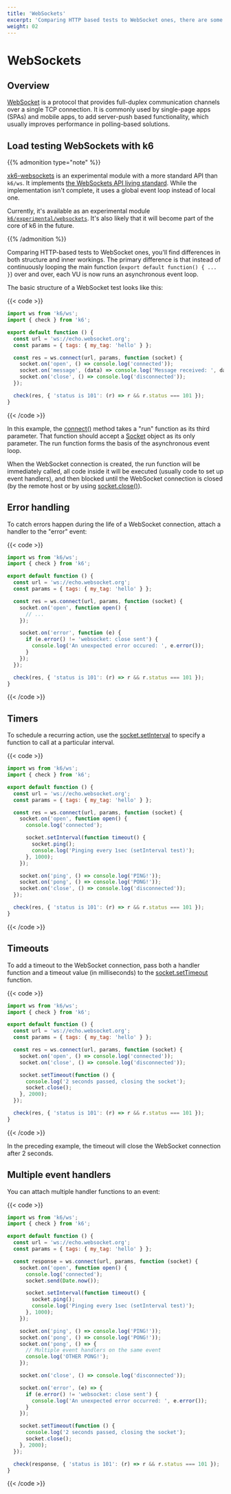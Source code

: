 ```yaml
---
title: 'WebSockets'
excerpt: 'Comparing HTTP based tests to WebSocket ones, there are some differences in the structure and inner workings of k6.'
weight: 02
---
```


# WebSockets

## Overview

[WebSocket](https://en.wikipedia.org/wiki/WebSocket) is a protocol that provides full-duplex communication channels over a single TCP connection.
It is commonly used by single-page apps (SPAs) and mobile apps, to add server-push based functionality, which usually improves performance in polling-based solutions.

## Load testing WebSockets with k6

{{% admonition type="note" %}}

[xk6-websockets](https://github.com/grafana/xk6-websockets) is an experimental module with a more standard API than `k6/ws`. It implements [the WebSockets API living standard](https://websockets.spec.whatwg.org/). While the implementation isn't complete, it uses a global event loop instead of local one.

Currently, it's available as an experimental module [`k6/experimental/websockets`](/docs/k6/<K6_VERSION>/javascript-api/k6-experimental/websockets). It's also likely that it will become part of the core of k6 in the future.

{{% /admonition %}}

Comparing HTTP-based tests to WebSocket ones, you'll find differences in both structure and inner workings.
The primary difference is that instead of continuously looping the main function (`export default function() { ... }`) over and over, each VU is now runs an asynchronous event loop.

The basic structure of a WebSocket test looks like this:

{{< code >}}

```javascript
import ws from 'k6/ws';
import { check } from 'k6';

export default function () {
  const url = 'ws://echo.websocket.org';
  const params = { tags: { my_tag: 'hello' } };

  const res = ws.connect(url, params, function (socket) {
    socket.on('open', () => console.log('connected'));
    socket.on('message', (data) => console.log('Message received: ', data));
    socket.on('close', () => console.log('disconnected'));
  });

  check(res, { 'status is 101': (r) => r && r.status === 101 });
}
```

{{< /code >}}

In this example, the [connect()](/docs/k6/<K6_VERSION>/javascript-api/k6-ws/connect) method takes a "run" function as its third parameter.
That function should accept a [Socket](/docs/k6/<K6_VERSION>/javascript-api/k6-ws/socket) object as its only parameter.
The run function forms the basis of the asynchronous event loop.

When the WebSocket connection is created, the run function will be immediately called, all code inside it will be executed (usually code to set up event handlers), and then blocked until the WebSocket connection is closed (by the remote host or by using [socket.close()](/docs/k6/<K6_VERSION>/javascript-api/k6-ws/socket/socket-close)).

## Error handling

To catch errors happen during the life of a WebSocket connection, attach a handler to the "error" event:

{{< code >}}

```javascript
import ws from 'k6/ws';
import { check } from 'k6';

export default function () {
  const url = 'ws://echo.websocket.org';
  const params = { tags: { my_tag: 'hello' } };

  const res = ws.connect(url, params, function (socket) {
    socket.on('open', function open() {
      // ...
    });

    socket.on('error', function (e) {
      if (e.error() != 'websocket: close sent') {
        console.log('An unexpected error occured: ', e.error());
      }
    });
  });

  check(res, { 'status is 101': (r) => r && r.status === 101 });
}
```

{{< /code >}}

## Timers

To schedule a recurring action, use the [socket.setInterval](/docs/k6/<K6_VERSION>/javascript-api/k6-ws/socket#section-socketsetinterval) to specify a function to call at a particular interval.

{{< code >}}

```javascript
import ws from 'k6/ws';
import { check } from 'k6';

export default function () {
  const url = 'ws://echo.websocket.org';
  const params = { tags: { my_tag: 'hello' } };

  const res = ws.connect(url, params, function (socket) {
    socket.on('open', function open() {
      console.log('connected');

      socket.setInterval(function timeout() {
        socket.ping();
        console.log('Pinging every 1sec (setInterval test)');
      }, 1000);
    });

    socket.on('ping', () => console.log('PING!'));
    socket.on('pong', () => console.log('PONG!'));
    socket.on('close', () => console.log('disconnected'));
  });

  check(res, { 'status is 101': (r) => r && r.status === 101 });
}
```

{{< /code >}}

## Timeouts

To add a timeout to the WebSocket connection, pass both a handler function and a timeout value (in milliseconds) to the [socket.setTimeout](/docs/k6/<K6_VERSION>/javascript-api/k6-ws/socket/socket-settimeout) function.

{{< code >}}

```javascript
import ws from 'k6/ws';
import { check } from 'k6';

export default function () {
  const url = 'ws://echo.websocket.org';
  const params = { tags: { my_tag: 'hello' } };

  const res = ws.connect(url, params, function (socket) {
    socket.on('open', () => console.log('connected'));
    socket.on('close', () => console.log('disconnected'));

    socket.setTimeout(function () {
      console.log('2 seconds passed, closing the socket');
      socket.close();
    }, 2000);
  });

  check(res, { 'status is 101': (r) => r && r.status === 101 });
}
```

{{< /code >}}

In the preceding example, the timeout will close the WebSocket connection after 2 seconds.

## Multiple event handlers

You can attach multiple handler functions to an event:

{{< code >}}

```javascript
import ws from 'k6/ws';
import { check } from 'k6';

export default function () {
  const url = 'ws://echo.websocket.org';
  const params = { tags: { my_tag: 'hello' } };

  const response = ws.connect(url, params, function (socket) {
    socket.on('open', function open() {
      console.log('connected');
      socket.send(Date.now());

      socket.setInterval(function timeout() {
        socket.ping();
        console.log('Pinging every 1sec (setInterval test)');
      }, 1000);
    });

    socket.on('ping', () => console.log('PING!'));
    socket.on('pong', () => console.log('PONG!'));
    socket.on('pong', () => {
      // Multiple event handlers on the same event
      console.log('OTHER PONG!');
    });

    socket.on('close', () => console.log('disconnected'));

    socket.on('error', (e) => {
      if (e.error() != 'websocket: close sent') {
        console.log('An unexpected error occurred: ', e.error());
      }
    });

    socket.setTimeout(function () {
      console.log('2 seconds passed, closing the socket');
      socket.close();
    }, 2000);
  });

  check(response, { 'status is 101': (r) => r && r.status === 101 });
}
```

{{< /code >}}
